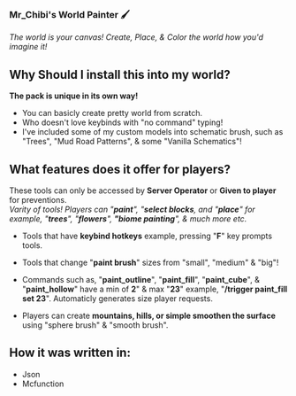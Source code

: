 ### Mr_Chibi's World Painter 🖌️
<p><i>The world is your canvas! Create, Place, & Color the world how you'd imagine it!</i></p>

## Why Should I install this into my world?
<p><b>The pack is unique in its own way!</b>

  - You can basicly create pretty world from scratch.
  - Who doesn't love keybinds with "no command" typing!
  - I've included some of my custom models into schematic brush, such as "Trees", "Mud Road Patterns", & some "Vanilla Schematics"!

## What features does it offer for players?
<p> These tools can only be accessed by <b>Server Operator</b> or <b>Given to player</b> for preventions.
<br><i>Varity of tools! Players can "<b>paint</b>", "<b>select blocks</b>, and "<b>place</b>" for example, "<b>trees</b>", "<b>flowers</b>", <b>"biome painting</b>", & much more etc.</i></p>

- Tools that have <b>keybind hotkeys</b> example, pressing "<b>F</b>" key prompts tools.

- Tools that change "<b>paint brush</b>" sizes from "small", "medium" & "big"!

- Commands such as, "<b>paint_outline</b>", "<b>paint_fill</b>", "<b>paint_cube</b>", & "<b>paint_hollow</b>" have a min of <b>2</b>" & max "<b>23</b>" example, "<b>/trigger paint_fill set 23</b>". Automaticly generates size player requests.

- Players can create <b>mountains, hills, or simple smoothen the surface</b> using "sphere brush" & "smooth brush".

<h2>How it was written in:</h2>
<ul>
  <li>Json</li>
  <li>Mcfunction</li>
</ul>

